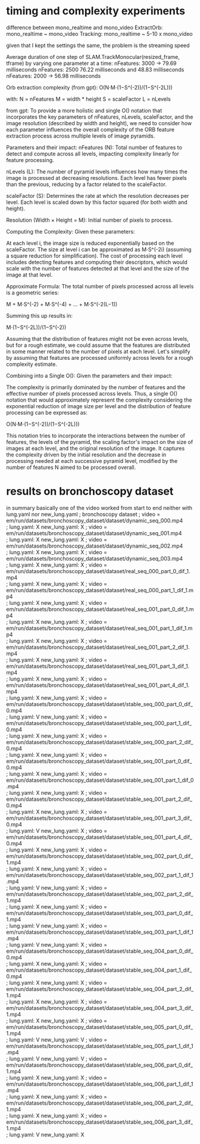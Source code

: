 # timing and complexity experiments
difference between mono_realtime and mono_video
ExtractOrb: mono_realtime ~ mono_video
Tracking: mono_realtime ~ 5-10 x mono_video

given that I kept the settings the same, the problem is the streaming speed

Average duration of one step of SLAM.TrackMonocular(resized_frame, tframe) by varying one parameter at a time:
nFeatures: 3000 -> 79.69 milliseconds
nFeatures: 2500 76.22 milliseconds and 48.83 milliseconds
nFeatures: 2000 -> 56.98 milliseconds

Orb extraction complexity (from gpt):
O(N⋅M⋅(1−S^(-2))/(1−S^(-2L)))

with:
N = nFeatures
M = width * height
S = scaleFactor
L = nLevels

from gpt:
To provide a more holistic and single O() notation that incorporates the key parameters of 
nFeatures, nLevels, scaleFactor, and the image resolution (described by width and height), 
we need to consider how each parameter influences the overall complexity of the ORB feature 
extraction process across multiple levels of image pyramids.

Parameters and their impact:
nFeatures (N): Total number of features to detect and compute across all levels, impacting 
complexity linearly for feature processing.

nLevels (L): The number of pyramid levels influences how many times the image is processed 
at decreasing resolutions. Each level has fewer pixels than the previous, reducing by a factor 
related to the scaleFactor.

scaleFactor (S): Determines the rate at which the resolution decreases per level. Each level 
is scaled down by this factor squared (for both width and height).

Resolution (Width × Height = M): Initial number of pixels to process.

Computing the Complexity:
Given these parameters:

At each level i, the image size is reduced exponentially based on the scaleFactor. The size 
at level i can be approximated as M⋅S^(-2i) (assuming a square reduction for simplification).
The cost of processing each level includes detecting features and computing their descriptors, 
which would scale with the number of features detected at that level and the size of the image 
at that level.

Approximate Formula:
The total number of pixels processed across all levels is a geometric series:

M + M⋅S^(-2) + M⋅S^(-4) + … + M⋅S^(-2(L−1))

Summing this up results in:

M⋅(1−S^(-2L))/(1−S^(-2))

Assuming that the distribution of features might not be even across levels, but for a rough 
estimate, we could assume that the features are distributed in some manner related to the 
number of pixels at each level. Let's simplify by assuming that features are processed uniformly 
across levels for a rough complexity estimate.

Combining into a Single O():
Given the parameters and their impact:

The complexity is primarily dominated by the number of features and the effective number of 
pixels processed across levels. Thus, a single O() notation that would approximately represent 
the complexity considering the exponential reduction of image size per level and the distribution 
of feature processing can be expressed as:

O(N⋅M⋅(1−S^(-2))/(1−S^(-2L)))

This notation tries to incorporate the interactions between the number of features, the levels 
of the pyramid, the scaling factor's impact on the size of images at each level, and the original 
resolution of the image. It captures the complexity driven by the initial resolution and the 
decrease in processing needed at each successive pyramid level, modified by the number of features 
N aimed to be processed overall.


# results on bronchoscopy dataset
in summary basically one of the video worked from start to end neither with lung.yaml nor new_lung.yaml
; bronchoscopy dataset
; video = em/run/datasets/bronchoscopy_dataset/dataset/dynamic_seq_000.mp4                     
; lung.yaml: X    new_lung.yaml: X
; video = em/run/datasets/bronchoscopy_dataset/dataset/dynamic_seq_001.mp4                     
; lung.yaml: X    new_lung.yaml: X
; video = em/run/datasets/bronchoscopy_dataset/dataset/dynamic_seq_002.mp4                     
; lung.yaml: X    new_lung.yaml: X
; video = em/run/datasets/bronchoscopy_dataset/dataset/dynamic_seq_003.mp4                     
; lung.yaml: X    new_lung.yaml: X
; video = em/run/datasets/bronchoscopy_dataset/dataset/real_seq_000_part_0_dif_1.mp4           
; lung.yaml: X    new_lung.yaml: X
; video = em/run/datasets/bronchoscopy_dataset/dataset/real_seq_000_part_1_dif_1.mp4           
; lung.yaml: X    new_lung.yaml: X
; video = em/run/datasets/bronchoscopy_dataset/dataset/real_seq_001_part_0_dif_1.mp4           
; lung.yaml: X    new_lung.yaml: X
; video = em/run/datasets/bronchoscopy_dataset/dataset/real_seq_001_part_1_dif_1.mp4           
; lung.yaml: X    new_lung.yaml: X
; video = em/run/datasets/bronchoscopy_dataset/dataset/real_seq_001_part_2_dif_1.mp4           
; lung.yaml: X    new_lung.yaml: X
; video = em/run/datasets/bronchoscopy_dataset/dataset/real_seq_001_part_3_dif_1.mp4           
; lung.yaml: X    new_lung.yaml: X
; video = em/run/datasets/bronchoscopy_dataset/dataset/real_seq_001_part_4_dif_1.mp4           
; lung.yaml: X    new_lung.yaml: X
;       video = em/run/datasets/bronchoscopy_dataset/dataset/stable_seq_000_part_0_dif_0.mp4         
; lung.yaml: V    new_lung.yaml: X
; video = em/run/datasets/bronchoscopy_dataset/dataset/stable_seq_000_part_1_dif_0.mp4         
; lung.yaml: X    new_lung.yaml: X
; video = em/run/datasets/bronchoscopy_dataset/dataset/stable_seq_000_part_2_dif_0.mp4         
; lung.yaml: X    new_lung.yaml: X
; video = em/run/datasets/bronchoscopy_dataset/dataset/stable_seq_001_part_0_dif_0.mp4         
; lung.yaml: X    new_lung.yaml: X
; video = em/run/datasets/bronchoscopy_dataset/dataset/stable_seq_001_part_1_dif_0.mp4         
; lung.yaml: X    new_lung.yaml: X
; video = em/run/datasets/bronchoscopy_dataset/dataset/stable_seq_001_part_2_dif_0.mp4         
; lung.yaml: X    new_lung.yaml: X
;       video = em/run/datasets/bronchoscopy_dataset/dataset/stable_seq_001_part_3_dif_0.mp4         
; lung.yaml: V    new_lung.yaml: X
; video = em/run/datasets/bronchoscopy_dataset/dataset/stable_seq_001_part_4_dif_0.mp4         
; lung.yaml: X    new_lung.yaml: X
; video = em/run/datasets/bronchoscopy_dataset/dataset/stable_seq_002_part_0_dif_1.mp4         
; lung.yaml: X    new_lung.yaml: X
; video = em/run/datasets/bronchoscopy_dataset/dataset/stable_seq_002_part_1_dif_1.mp4         
; lung.yaml: V    new_lung.yaml: X
; video = em/run/datasets/bronchoscopy_dataset/dataset/stable_seq_002_part_2_dif_1.mp4         
; lung.yaml: X    new_lung.yaml: X
;       video = em/run/datasets/bronchoscopy_dataset/dataset/stable_seq_003_part_0_dif_1.mp4         
; lung.yaml: V    new_lung.yaml: X
;       video = em/run/datasets/bronchoscopy_dataset/dataset/stable_seq_003_part_1_dif_1.mp4         
; lung.yaml: V    new_lung.yaml: X
; video = em/run/datasets/bronchoscopy_dataset/dataset/stable_seq_004_part_0_dif_0.mp4         
; lung.yaml: X    new_lung.yaml: X
; video = em/run/datasets/bronchoscopy_dataset/dataset/stable_seq_004_part_1_dif_0.mp4         
; lung.yaml: X    new_lung.yaml: X
; video = em/run/datasets/bronchoscopy_dataset/dataset/stable_seq_004_part_2_dif_1.mp4         
; lung.yaml: X    new_lung.yaml: X
; video = em/run/datasets/bronchoscopy_dataset/dataset/stable_seq_004_part_3_dif_1.mp4         
; lung.yaml: X    new_lung.yaml: X
;       video = em/run/datasets/bronchoscopy_dataset/dataset/stable_seq_005_part_0_dif_1.mp4         
; lung.yaml: V    new_lung.yaml: V
;       video = em/run/datasets/bronchoscopy_dataset/dataset/stable_seq_005_part_1_dif_1.mp4         
; lung.yaml: V    new_lung.yaml: V
; video = em/run/datasets/bronchoscopy_dataset/dataset/stable_seq_006_part_0_dif_1.mp4         
; lung.yaml: X    new_lung.yaml: X
; video = em/run/datasets/bronchoscopy_dataset/dataset/stable_seq_006_part_1_dif_1.mp4         
; lung.yaml: X    new_lung.yaml: X
; video = em/run/datasets/bronchoscopy_dataset/dataset/stable_seq_006_part_2_dif_1.mp4         
; lung.yaml: X    new_lung.yaml: X
;       video = em/run/datasets/bronchoscopy_dataset/dataset/stable_seq_006_part_3_dif_1.mp4         
; lung.yaml: V    new_lung.yaml: X
